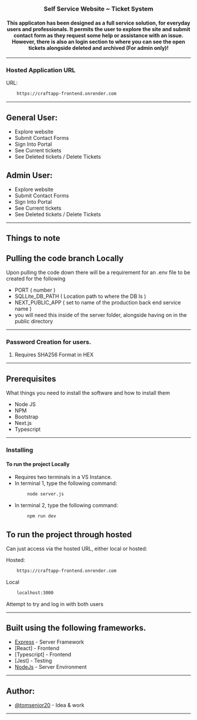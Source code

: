 <h3 align="center">Self Service Website ~ Ticket System</h3>
<div align="center">
    <h4>This applicaton has been designed as a full service solution, for everyday users and professionals. It permits the user to explore the site and submit contact form as they request some help or assistance with an issue. However, there is also an login section to where you can see the open tickets alongside deleted and archived (For admin only)! </h4>
</div>

--- 
### Hosted Application URL 
URL:
```bash
    https://craftapp-frontend.onrender.com
```
---     
## General User:
- Explore website
- Submit Contact Forms
- Sign Into Portal
- See Current tickets
- See Deleted tickets / Delete Tickets

## Admin User:
- Explore website
- Submit Contact Forms
- Sign Into Portal
- See Current tickets
- See Deleted tickets / Delete Tickets
---
## Things to note

## Pulling the code branch Locally
Upon pulling the code down there will be a requirement for an .env file to be created for the following
- PORT ( number )
- SQLLite_DB_PATH ( Location path to where the DB Is )
- NEXT_PUBLIC_APP (  set to name of the production back end service name )
- you will need this inside of the server folder, alongside having on in the public directory
--- 
### Password Creation for users.
1) Requires SHA256 Format in HEX
--- 
## Prerequisites
What things you need to install the software and how to install them
- Node JS
- NPM
- Bootstrap
- Next.js
- Typescript
--- 
### Installing

#### To run the project Locally
- Requires two terminals in a VS Instance.
- In terminal 1, type the following command: 
```bash
        node server.js
``` 
- In terminal 2, type the following command:
```bash
        npm run dev
```
## To run the project through hosted
Can just access via the hosted URL, either local or hosted:

Hosted:
```bash
    https://craftapp-frontend.onrender.com
```
Local
```bash
    localhost:3000
```
Attempt to try and log in with both users

--- 

## Built using the following frameworks.
- [Express](https://expressjs.com/) - Server Framework
- [React] - Frontend
- [Typescript] - Frontend
- [Jest] - Testing
- [NodeJs](https://nodejs.org/en/) - Server Environment
---
## Author:
- [@tomsenior20](https://github.com/tomsenior20) - Idea & work
---